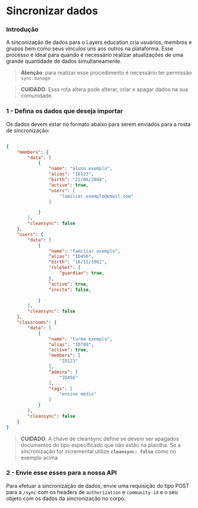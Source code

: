 
# Sincronizar dados

### Introdução

A sinconização de dados para o Layers education cria usuários, membros e grupos bem como seus vínculos uns aos outros na plataforma. Esse processo é ideal para quando é necessário realizar atualizações de uma grande quantidade de dados simultaneamente.

> **Atenção**: para realizar esse procedimento é necessário ter permissão ```sync:manage```

> **CUIDADO**: Essa rota altera pode alterar, criar e apagar dados na sua comunidade. 

### 1 - Defina os dados que deseja importar

Os dados devem estar no formato abaixo para serem enviados para a rosta de sincronização: 

```JSON

{
	"members": {
		"data": [
			{
				"name": "aluno exemplo",
				"alias": "ID123",
				"birth": "22/08/2004",
				"active": true,
				"users": [
					"familiar.exemplo@email.com"
				]

			}
		],
		"cleansync": false
	},
	"users": {
		"data": [
			{
				"name": "familiar exemplo",
				"alias": "ID456",
				"birth": "16/11/1962",
				"roleSet": {
					"guardian": true,
				},
				"active": true,
				"invite": false,

			}
		],
		"cleansync": false
	},
	"classrooms": {
		"data": [
			{
				"name": "turma exemplo",
				"alias": "ID789",
				"active": true,
				"members": [
					"ID123"
				],
				"admins": [
					"ID456"
				],
				"tags": [
					"ensino médio"
				]
			}
		],
		"cleansync": false
	}
}

```

> **CUIDADO**:  A chave de cleansync define se devem ser apagados documentos do tipo especificado que não estão na planilha. Se a sincronização for incremental utilize **```cleansync: false```** como no exemplo acima

### 2 - Envie esse esses para a nossa API

Para efetuar a sincronização de dados, envie uma requisição do tipo POST para a `/sync` com os headers de `authorization` e `community-id` e o seu objeto com os dados da sincronização no corpo. 
